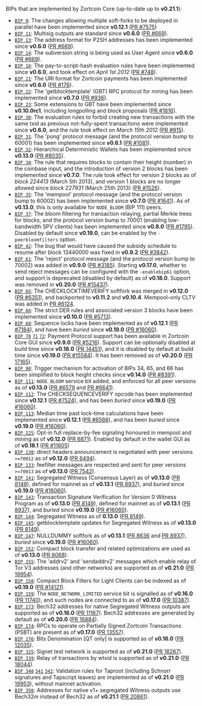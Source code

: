 BIPs that are implemented by Zortcoin Core (up-to-date up to **v0.21.1**):

* [`BIP 9`](https://github.com/zortcoin/bips/blob/master/bip-0009.mediawiki): The changes allowing multiple soft-forks to be deployed in parallel have been implemented since **v0.12.1**  ([PR #7575](https://github.com/zortcoin/zortcoin/pull/7575))
* [`BIP 11`](https://github.com/zortcoin/bips/blob/master/bip-0011.mediawiki): Multisig outputs are standard since **v0.6.0** ([PR #669](https://github.com/zortcoin/zortcoin/pull/669)).
* [`BIP 13`](https://github.com/zortcoin/bips/blob/master/bip-0013.mediawiki): The address format for P2SH addresses has been implemented since **v0.6.0** ([PR #669](https://github.com/zortcoin/zortcoin/pull/669)).
* [`BIP 14`](https://github.com/zortcoin/bips/blob/master/bip-0014.mediawiki): The subversion string is being used as User Agent since **v0.6.0** ([PR #669](https://github.com/zortcoin/zortcoin/pull/669)).
* [`BIP 16`](https://github.com/zortcoin/bips/blob/master/bip-0016.mediawiki): The pay-to-script-hash evaluation rules have been implemented since **v0.6.0**, and took effect on *April 1st 2012* ([PR #748](https://github.com/zortcoin/zortcoin/pull/748)).
* [`BIP 21`](https://github.com/zortcoin/bips/blob/master/bip-0021.mediawiki): The URI format for Zortcoin payments has been implemented since **v0.6.0** ([PR #176](https://github.com/zortcoin/zortcoin/pull/176)).
* [`BIP 22`](https://github.com/zortcoin/bips/blob/master/bip-0022.mediawiki): The 'getblocktemplate' (GBT) RPC protocol for mining has been implemented since **v0.7.0** ([PR #936](https://github.com/zortcoin/zortcoin/pull/936)).
* [`BIP 23`](https://github.com/zortcoin/bips/blob/master/bip-0023.mediawiki): Some extensions to GBT have been implemented since **v0.10.0rc1**, including longpolling and block proposals ([PR #1816](https://github.com/zortcoin/zortcoin/pull/1816)).
* [`BIP 30`](https://github.com/zortcoin/bips/blob/master/bip-0030.mediawiki): The evaluation rules to forbid creating new transactions with the same txid as previous not-fully-spent transactions were implemented since **v0.6.0**, and the rule took effect on *March 15th 2012* ([PR #915](https://github.com/zortcoin/zortcoin/pull/915)).
* [`BIP 31`](https://github.com/zortcoin/bips/blob/master/bip-0031.mediawiki): The 'pong' protocol message (and the protocol version bump to 60001) has been implemented since **v0.6.1** ([PR #1081](https://github.com/zortcoin/zortcoin/pull/1081)).
* [`BIP 32`](https://github.com/zortcoin/bips/blob/master/bip-0032.mediawiki): Hierarchical Deterministic Wallets has been implemented since **v0.13.0** ([PR #8035](https://github.com/zortcoin/zortcoin/pull/8035)).
* [`BIP 34`](https://github.com/zortcoin/bips/blob/master/bip-0034.mediawiki): The rule that requires blocks to contain their height (number) in the coinbase input, and the introduction of version 2 blocks has been implemented since **v0.7.0**. The rule took effect for version 2 blocks as of *block 224413* (March 5th 2013), and version 1 blocks are no longer allowed since *block 227931* (March 25th 2013) ([PR #1526](https://github.com/zortcoin/zortcoin/pull/1526)).
* [`BIP 35`](https://github.com/zortcoin/bips/blob/master/bip-0035.mediawiki): The 'mempool' protocol message (and the protocol version bump to 60002) has been implemented since **v0.7.0** ([PR #1641](https://github.com/zortcoin/zortcoin/pull/1641)). As of **v0.13.0**, this is only available for `NODE_BLOOM` (BIP 111) peers.
* [`BIP 37`](https://github.com/zortcoin/bips/blob/master/bip-0037.mediawiki): The bloom filtering for transaction relaying, partial Merkle trees for blocks, and the protocol version bump to 70001 (enabling low-bandwidth SPV clients) has been implemented since **v0.8.0** ([PR #1795](https://github.com/zortcoin/zortcoin/pull/1795)). Disabled by default since **v0.19.0**, can be enabled by the `-peerbloomfilters` option.
* [`BIP 42`](https://github.com/zortcoin/bips/blob/master/bip-0042.mediawiki): The bug that would have caused the subsidy schedule to resume after block 13440000 was fixed in **v0.9.2** ([PR #3842](https://github.com/zortcoin/zortcoin/pull/3842)).
* [`BIP 61`](https://github.com/zortcoin/bips/blob/master/bip-0061.mediawiki): The 'reject' protocol message (and the protocol version bump to 70002) was added in **v0.9.0** ([PR #3185](https://github.com/zortcoin/zortcoin/pull/3185)). Starting **v0.17.0**, whether to send reject messages can be configured with the `-enablebip61` option, and support is deprecated (disabled by default) as of **v0.18.0**. Support was removed in **v0.20.0** ([PR #15437](https://github.com/zortcoin/zortcoin/pull/15437)).
* [`BIP 65`](https://github.com/zortcoin/bips/blob/master/bip-0065.mediawiki): The CHECKLOCKTIMEVERIFY softfork was merged in **v0.12.0** ([PR #6351](https://github.com/zortcoin/zortcoin/pull/6351)), and backported to **v0.11.2** and **v0.10.4**. Mempool-only CLTV was added in [PR #6124](https://github.com/zortcoin/zortcoin/pull/6124).
* [`BIP 66`](https://github.com/zortcoin/bips/blob/master/bip-0066.mediawiki): The strict DER rules and associated version 3 blocks have been implemented since **v0.10.0** ([PR #5713](https://github.com/zortcoin/zortcoin/pull/5713)).
* [`BIP 68`](https://github.com/zortcoin/bips/blob/master/bip-0068.mediawiki): Sequence locks have been implemented as of **v0.12.1**  ([PR #7184](https://github.com/zortcoin/zortcoin/pull/7184)), and have been *buried* since **v0.19.0** ([PR #16060](https://github.com/zortcoin/zortcoin/pull/16060)).
* [`BIP 70`](https://github.com/zortcoin/bips/blob/master/bip-0070.mediawiki) [`71`](https://github.com/zortcoin/bips/blob/master/bip-0071.mediawiki) [`72`](https://github.com/zortcoin/bips/blob/master/bip-0072.mediawiki):
  Payment Protocol support has been available in Zortcoin Core GUI since **v0.9.0** ([PR #5216](https://github.com/zortcoin/zortcoin/pull/5216)).
  Support can be optionally disabled at build time since **v0.18.0** ([PR 14451](https://github.com/zortcoin/zortcoin/pull/14451)),
  and it is disabled by default at build time since **v0.19.0** ([PR #15584](https://github.com/zortcoin/zortcoin/pull/15584)).
  It has been removed as of **v0.20.0** ([PR 17165](https://github.com/zortcoin/zortcoin/pull/17165)).
* [`BIP 90`](https://github.com/zortcoin/bips/blob/master/bip-0090.mediawiki): Trigger mechanism for activation of BIPs 34, 65, and 66 has been simplified to block height checks since **v0.14.0** ([PR #8391](https://github.com/zortcoin/zortcoin/pull/8391)).
* [`BIP 111`](https://github.com/zortcoin/bips/blob/master/bip-0111.mediawiki): `NODE_BLOOM` service bit added, and enforced for all peer versions as of **v0.13.0** ([PR #6579](https://github.com/zortcoin/zortcoin/pull/6579) and [PR #6641](https://github.com/zortcoin/zortcoin/pull/6641)).
* [`BIP 112`](https://github.com/zortcoin/bips/blob/master/bip-0112.mediawiki): The CHECKSEQUENCEVERIFY opcode has been implemented since **v0.12.1** ([PR #7524](https://github.com/zortcoin/zortcoin/pull/7524)), and has been *buried* since **v0.19.0** ([PR #16060](https://github.com/zortcoin/zortcoin/pull/16060)).
* [`BIP 113`](https://github.com/zortcoin/bips/blob/master/bip-0113.mediawiki): Median time past lock-time calculations have been implemented since **v0.12.1** ([PR #6566](https://github.com/zortcoin/zortcoin/pull/6566)), and has been *buried* since **v0.19.0** ([PR #16060](https://github.com/zortcoin/zortcoin/pull/16060)).
* [`BIP 125`](https://github.com/zortcoin/bips/blob/master/bip-0125.mediawiki): Opt-in full replace-by-fee signaling honoured in mempool and mining as of **v0.12.0** ([PR 6871](https://github.com/zortcoin/zortcoin/pull/6871)). Enabled by default in the wallet GUI as of **v0.18.1** ([PR #11605](https://github.com/zortcoin/zortcoin/pull/11605))
* [`BIP 130`](https://github.com/zortcoin/bips/blob/master/bip-0130.mediawiki): direct headers announcement is negotiated with peer versions `>=70012` as of **v0.12.0** ([PR 6494](https://github.com/zortcoin/zortcoin/pull/6494)).
* [`BIP 133`](https://github.com/zortcoin/bips/blob/master/bip-0133.mediawiki): feefilter messages are respected and sent for peer versions `>=70013` as of **v0.13.0** ([PR 7542](https://github.com/zortcoin/zortcoin/pull/7542)).
* [`BIP 141`](https://github.com/zortcoin/bips/blob/master/bip-0141.mediawiki): Segregated Witness (Consensus Layer) as of **v0.13.0** ([PR 8149](https://github.com/zortcoin/zortcoin/pull/8149)), defined for mainnet as of **v0.13.1** ([PR 8937](https://github.com/zortcoin/zortcoin/pull/8937)), and *buried* since **v0.19.0** ([PR #16060](https://github.com/zortcoin/zortcoin/pull/16060)).
* [`BIP 143`](https://github.com/zortcoin/bips/blob/master/bip-0143.mediawiki): Transaction Signature Verification for Version 0 Witness Program as of **v0.13.0** ([PR 8149](https://github.com/zortcoin/zortcoin/pull/8149)), defined for mainnet as of **v0.13.1** ([PR 8937](https://github.com/zortcoin/zortcoin/pull/8937)), and *buried* since **v0.19.0** ([PR #16060](https://github.com/zortcoin/zortcoin/pull/16060)).
* [`BIP 144`](https://github.com/zortcoin/bips/blob/master/bip-0144.mediawiki): Segregated Witness as of **0.13.0** ([PR 8149](https://github.com/zortcoin/zortcoin/pull/8149)).
* [`BIP 145`](https://github.com/zortcoin/bips/blob/master/bip-0145.mediawiki): getblocktemplate updates for Segregated Witness as of **v0.13.0** ([PR 8149](https://github.com/zortcoin/zortcoin/pull/8149)).
* [`BIP 147`](https://github.com/zortcoin/bips/blob/master/bip-0147.mediawiki): NULLDUMMY softfork as of **v0.13.1** ([PR 8636](https://github.com/zortcoin/zortcoin/pull/8636) and [PR 8937](https://github.com/zortcoin/zortcoin/pull/8937)), *buried* since **v0.19.0** ([PR #16060](https://github.com/zortcoin/zortcoin/pull/16060)).
* [`BIP 152`](https://github.com/zortcoin/bips/blob/master/bip-0152.mediawiki): Compact block transfer and related optimizations are used as of **v0.13.0** ([PR 8068](https://github.com/zortcoin/zortcoin/pull/8068)).
* [`BIP 155`](https://github.com/zortcoin/bips/blob/master/bip-0155.mediawiki): The 'addrv2' and 'sendaddrv2' messages which enable relay of Tor V3 addresses (and other networks) are supported as of **v0.21.0** ([PR 19954](https://github.com/zortcoin/zortcoin/pull/19954)).
* [`BIP 158`](https://github.com/zortcoin/bips/blob/master/bip-0158.mediawiki): Compact Block Filters for Light Clients can be indexed as of **v0.19.0** ([PR #14121](https://github.com/zortcoin/zortcoin/pull/14121)).
* [`BIP 159`](https://github.com/zortcoin/bips/blob/master/bip-0159.mediawiki): The `NODE_NETWORK_LIMITED` service bit is signalled as of **v0.16.0** ([PR 11740](https://github.com/zortcoin/zortcoin/pull/11740)), and such nodes are connected to as of **v0.17.0** ([PR 10387](https://github.com/zortcoin/zortcoin/pull/10387)).
* [`BIP 173`](https://github.com/zortcoin/bips/blob/master/bip-0173.mediawiki): Bech32 addresses for native Segregated Witness outputs are supported as of **v0.16.0** ([PR 11167](https://github.com/zortcoin/zortcoin/pull/11167)). Bech32 addresses are generated by default as of **v0.20.0** ([PR 16884](https://github.com/zortcoin/zortcoin/pull/16884)).
* [`BIP 174`](https://github.com/zortcoin/bips/blob/master/bip-0174.mediawiki): RPCs to operate on Partially Signed Zortcoin Transactions (PSBT) are present as of **v0.17.0** ([PR 13557](https://github.com/zortcoin/zortcoin/pull/13557)).
* [`BIP 176`](https://github.com/zortcoin/bips/blob/master/bip-0176.mediawiki): Bits Denomination [QT only] is supported as of **v0.16.0** ([PR 12035](https://github.com/zortcoin/zortcoin/pull/12035)).
* [`BIP 325`](https://github.com/zortcoin/bips/blob/master/bip-0325.mediawiki): Signet test network is supported as of **v0.21.0** ([PR 18267](https://github.com/zortcoin/zortcoin/pull/18267)).
* [`BIP 339`](https://github.com/zortcoin/bips/blob/master/bip-0339.mediawiki): Relay of transactions by wtxid is supported as of **v0.21.0** ([PR 18044](https://github.com/zortcoin/zortcoin/pull/18044)).
* [`BIP 340`](https://github.com/zortcoin/bips/blob/master/bip-0340.mediawiki) [`341`](https://github.com/zortcoin/bips/blob/master/bip-0341.mediawiki) [`342`](https://github.com/zortcoin/bips/blob/master/bip-0342.mediawiki): Validation rules for Taproot (including Schnorr signatures and Tapscript leaves) are implemented as of **v0.21.0** ([PR 19953](https://github.com/zortcoin/zortcoin/pull/19953)), without mainnet activation.
* [`BIP 350`](https://github.com/zortcoin/bips/blob/master/bip-0350.mediawiki): Addresses for native v1+ segregated Witness outputs use Bech32m instead of Bech32 as of **v0.21.1** ([PR 20861](https://github.com/zortcoin/zortcoin/pull/20861)).
